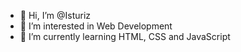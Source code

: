 - 👋 Hi, I’m @Isturiz
- 👀 I’m interested in Web Development
- 🌱 I’m currently learning HTML, CSS and JavaScript

<!---
Isturiz/Isturiz is a ✨ special ✨ repository because its `README.md` (this file) appears on your GitHub profile.
You can click the Preview link to take a look at your changes.
--->
